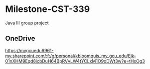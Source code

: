 # Milestone-CST-339
Java III group project
## OneDrive
https://mygcuedu6961-my.sharepoint.com/:f:/g/personal/kbloomquis_my_gcu_edu/Ejk-01nXHM9Eqd8icbDuH64BpRVvLW4tYCLxM1O9oDWt3w?e=tHxOg3